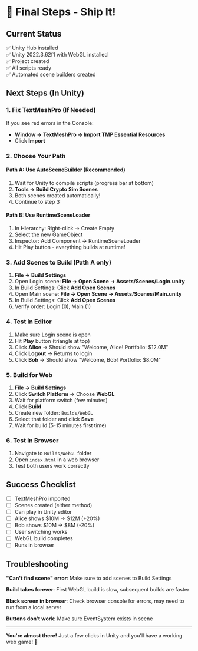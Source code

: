 # 🏁 Final Steps - Ship It!

## Current Status
✅ Unity Hub installed  
✅ Unity 2022.3.62f1 with WebGL installed  
✅ Project created  
✅ All scripts ready  
✅ Automated scene builders created  

## Next Steps (In Unity)

### 1. Fix TextMeshPro (If Needed)
If you see red errors in the Console:
- **Window → TextMeshPro → Import TMP Essential Resources**
- Click **Import**

### 2. Choose Your Path

#### Path A: Use AutoSceneBuilder (Recommended)
1. Wait for Unity to compile scripts (progress bar at bottom)
2. **Tools → Build Crypto Sim Scenes**
3. Both scenes created automatically!
4. Continue to step 3

#### Path B: Use RuntimeSceneLoader
1. In Hierarchy: Right-click → Create Empty
2. Select the new GameObject
3. Inspector: Add Component → RuntimeSceneLoader
4. Hit Play button - everything builds at runtime!

### 3. Add Scenes to Build (Path A only)
1. **File → Build Settings**
2. Open Login scene: **File → Open Scene → Assets/Scenes/Login.unity**
3. In Build Settings: Click **Add Open Scenes**
4. Open Main scene: **File → Open Scene → Assets/Scenes/Main.unity**  
5. In Build Settings: Click **Add Open Scenes**
6. Verify order: Login (0), Main (1)

### 4. Test in Editor
1. Make sure Login scene is open
2. Hit **Play** button (triangle at top)
3. Click **Alice** → Should show "Welcome, Alice! Portfolio: $12.0M"
4. Click **Logout** → Returns to login
5. Click **Bob** → Should show "Welcome, Bob! Portfolio: $8.0M"

### 5. Build for Web
1. **File → Build Settings**
2. Click **Switch Platform** → Choose **WebGL**
3. Wait for platform switch (few minutes)
4. Click **Build**
5. Create new folder: `Builds/WebGL`
6. Select that folder and click **Save**
7. Wait for build (5-15 minutes first time)

### 6. Test in Browser
1. Navigate to `Builds/WebGL` folder
2. Open `index.html` in a web browser
3. Test both users work correctly

## Success Checklist
- [ ] TextMeshPro imported
- [ ] Scenes created (either method)
- [ ] Can play in Unity editor
- [ ] Alice shows $10M → $12M (+20%)
- [ ] Bob shows $10M → $8M (-20%)
- [ ] User switching works
- [ ] WebGL build completes
- [ ] Runs in browser

## Troubleshooting

**"Can't find scene" error**: Make sure to add scenes to Build Settings

**Build takes forever**: First WebGL build is slow, subsequent builds are faster

**Black screen in browser**: Check browser console for errors, may need to run from a local server

**Buttons don't work**: Make sure EventSystem exists in scene

---

**You're almost there!** Just a few clicks in Unity and you'll have a working web game! 🚀 